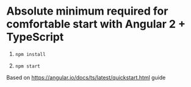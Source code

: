 # Absolute minimum required for comfortable start with Angular 2 + TypeScript

1. `npm install`

1. `npm start`

Based on https://angular.io/docs/ts/latest/quickstart.html guide

